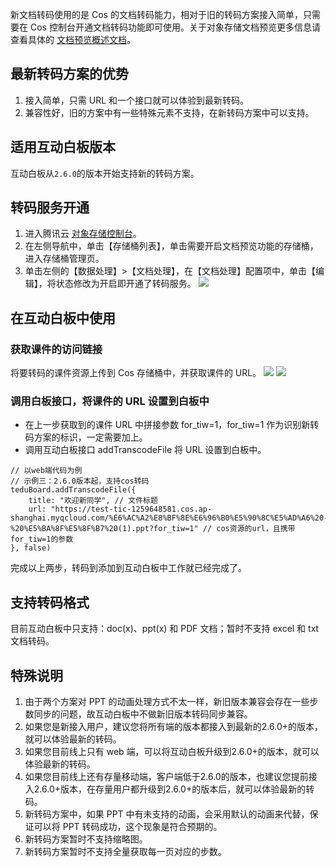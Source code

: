 新文档转码使用的是 Cos 的文档转码能力，相对于旧的转码方案接入简单，只需要在 Cos 控制台开通文档转码功能即可使用。关于对象存储文档预览更多信息请查看具体的 [文档预览概述文档](https://cloud.tencent.com/document/product/436/45906)。

## 最新转码方案的优势

1. 接入简单，只需 URL 和一个接口就可以体验到最新转码。
2. 兼容性好，旧的方案中有一些特殊元素不支持，在新转码方案中可以支持。

## 适用互动白板版本

互动白板从`2.6.0`的版本开始支持新的转码方案。

## 转码服务开通

1. 进入腾讯云 [对象存储控制台](https://console.cloud.tencent.com/cos5/bucket)。
2. 在左侧导航中，单击【存储桶列表】，单击需要开启文档预览功能的存储桶，进入存储桶管理页。
3. 单击左侧的【数据处理】>【文档处理】，在【文档处理】配置项中，单击【编辑】，将状态修改为开启即开通了转码服务。
![](https://main.qcloudimg.com/raw/bf707853edf44238fbefbe7115af75b2.png)


## 在互动白板中使用

### 获取课件的访问链接

将要转码的课件资源上传到 Cos 存储桶中，并获取课件的 URL。
![](https://main.qcloudimg.com/raw/3d5b8948fda4dc6fb58a7b75dc5371dd.png)
![](https://main.qcloudimg.com/raw/15ee0d8fcc19085916e1232697715334.png)


### 调用白板接口，将课件的 URL 设置到白板中

- 在上一步获取到的课件 URL 中拼接参数 for_tiw=1，for_tiw=1 作为识别新转码方案的标识，一定需要加上。
- 调用互动白板接口 addTranscodeFile 将 URL 设置到白板中。


```
// 以web端代码为例
// 示例三：2.6.0版本起，支持cos转码
teduBoard.addTranscodeFile({
    title: "欢迎新同学", // 文件标题
    url: "https://test-tic-1259648581.cos.ap-shanghai.myqcloud.com/%E6%AC%A2%E8%BF%8E%E6%96%B0%E5%90%8C%E5%AD%A6%20-%20%E5%BA%8F%E5%8F%B7%20(1).ppt?for_tiw=1" // cos资源的url，且携带for_tiw=1的参数
}, false)
```

完成以上两步，转码到添加到互动白板中工作就已经完成了。

## 支持转码格式
目前互动白板中只支持：doc(x)、ppt(x) 和 PDF 文档；暂时不支持 excel 和 txt 文档转码。


## 特殊说明

1. 由于两个方案对 PPT 的动画处理方式不太一样，新旧版本兼容会存在一些步数同步的问题，故互动白板中不做新旧版本转码同步兼容。
2. 如果您是新接入用户，建议您将所有端的版本都接入到最新的2.6.0+的版本，就可以体验最新的转码。
3. 如果您目前线上只有 web 端，可以将互动白板升级到2.6.0+的版本，就可以体验最新的转码。
4. 如果您目前线上还有存量移动端，客户端低于2.6.0的版本，也建议您提前接入2.6.0+版本，在存量用户都升级到2.6.0+的版本后，就可以体验最新的转码。
5. 新转码方案中，如果 PPT 中有未支持的动画，会采用默认的动画来代替，保证可以将 PPT 转码成功，这个现象是符合预期的。
6. 新转码方案暂时不支持缩略图。
7. 新转码方案暂时不支持全量获取每一页对应的步数。

